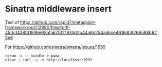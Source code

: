 # Sinatra middleware insert

Test of https://github.com/rapid7/metasploit-framework/pull/12980/files#diff-450c1438fd1939e93afa67f321933d2b44a8b254ad6ce4616d08269588b623e6

For https://github.com/sinatra/sinatra/issues/1659

    rerun -c -- bundle e puma
    clear ; curl -s -v http://localhost:9292
